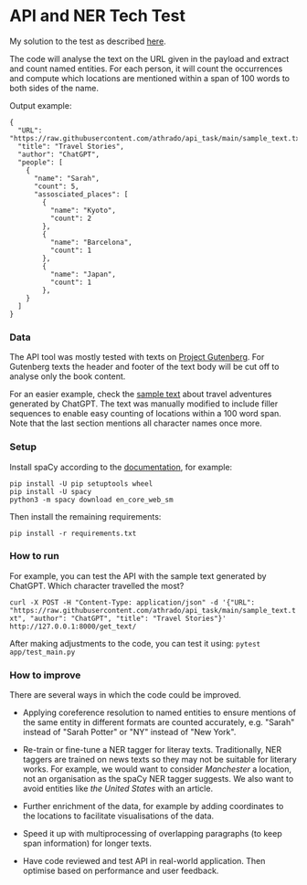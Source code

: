 # API and NER Tech Test

My solution to the test as described [here](https://gist.github.com/mattmcgrattan/42172e829e50ce037ae62927cb95ecfe).

The code will analyse the text on the URL given in the payload and extract and count named entities. For each person, it will count the occurrences and compute which locations are mentioned within a span of 100 words to both sides of the name. 

Output example:

```
{
  "URL": "https://raw.githubusercontent.com/athrado/api_task/main/sample_text.txt",
  "title": "Travel Stories",
  "author": "ChatGPT",
  "people": [
    {
      "name": "Sarah",
      "count": 5,
      "assosciated_places": [
        {
          "name": "Kyoto",
          "count": 2
        },
        {
          "name": "Barcelona",
          "count": 1
        },
        {
          "name": "Japan",
          "count": 1
        },
    }
  ]
}
```

### Data

The API tool was mostly tested with texts on [Project Gutenberg](https://www.gutenberg.org). For Gutenberg texts the header and footer of the text body will be cut off to analyse only the book content. 

For an easier example, check the [sample text](https://raw.githubusercontent.com/athrado/api_task/main/sample_text.txt) about travel adventures generated by ChatGPT. The text was manually modified to include filler sequences to enable easy counting of locations within a 100 word span. Note that the last section mentions all character names once more. 

### Setup

Install spaCy according to the [documentation](https://spacy.io/usage), for example:

```
pip install -U pip setuptools wheel
pip install -U spacy
python3 -m spacy download en_core_web_sm
```

Then install the remaining requirements:

```pip install -r requirements.txt```

### How to run

For example, you can test the API with the sample text generated by ChatGPT. Which character travelled the most? 

```curl -X POST -H "Content-Type: application/json" -d '{"URL": "https://raw.githubusercontent.com/athrado/api_task/main/sample_text.txt", "author": "ChatGPT", "title": "Travel Stories"}' http://127.0.0.1:8000/get_text/```

After making adjustments to the code, you can test it using: `pytest app/test_main.py`

### How to improve

There are several ways in which the code could be improved. 

- Applying coreference resolution to named entities to ensure mentions of the same entity in different formats are counted accurately, e.g. "Sarah" instead of "Sarah Potter" or "NY" instead of "New York". 

- Re-train or fine-tune a NER tagger for literay texts. Traditionally, NER taggers are trained on news texts so they may not be suitable for literary works. For example, we would want to consider _Manchester_ a location, not an organisation as the spaCy NER tagger suggests. We also want to avoid entities like _the United States_ with an article. 

- Further enrichment of the data, for example by adding coordinates to the locations to facilitate visualisations of the data.

- Speed it up with multiprocessing of overlapping paragraphs (to keep span information) for longer texts.

- Have code reviewed and test API in real-world application. Then optimise based on performance and user feedback.  

